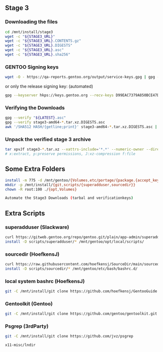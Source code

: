 ## Stage 3

### Downloading the files

```bash
cd /mnt/install/stage3
wget -c "${STAGE3_URL}"
wget -c "${STAGE3_URL}.CONTENTS.gz"
wget -c "${STAGE3_URL}.DIGESTS"
wget -c "${STAGE3_URL}.asc"
wget -c "${STAGE3_URL}.sha256"
```

### GENTOO Signing keys

```bash
wget -O - https://qa-reports.gentoo.org/output/service-keys.gpg | gpg --import
```

or only the release signing key: (automated)

```bash
gpg --keyserver hkps://keys.gentoo.org --recv-keys D99EAC7379A850BCE47DA5F29E6438C817072058
```

### Verifying the Downloads

```bash
gpg --verify "${LATEST}.asc"
gpg --verify stage3-amd64-*.tar.xz.DIGESTS.asc
awk '/SHA512 HASH/{getline;print}' stage3-amd64-*.tar.xz.DIGESTS.asc | sha512sum --check 
```

### Unpack the verified stage 3 archive

```bash
tar xpvJf stage3-*.tar.xz --xattrs-include='*.*' --numeric-owner --directory /mnt/gentoo
# x:extract, p:preserve permissions, J:xz-compression f:file

```

## Some Extra Folders

```BASH
install -m 775 -d /mnt/gentoo/{Volumes,etc/portage/{package.{accept_keywords,license,mask,unmask,use,env},repos.conf},opt/{bin,scripts,local/{bin,scripts,config/rc/bash}}}
mkdir -p /mnt/install/{git,scripts/{superadduser,sourcedir}}
chown -R root:100 ./{opt,Volumes}

Automate the Stage3 Downloads (tarbal and verificationkeys)

```

## Extra Scripts

### superadduser (Slackware)

```bash
curl https://gitweb.gentoo.org/repo/gentoo.git/plain/app-admin/superadduser/files/1.15/superadduser -o  /mnt/install/scripts/superadduser/superadduser.sh 
install -D scripts/superadduser/* /mnt/gentoo/opt/local/scripts/

```

### sourcedir (HoefkensJ)

```bash
curl https://raw.githubusercontent.com/hoefkensj/SourceDir/main/sourcedir-latest.sh -o /mnt/install/scripts/sourcedir/sourcedir-latest.sh
install -D scripts/sourcedir/* /mnt/gentoo/etc/bash/bashrc.d/

```

### local system bashrc (HoefkensJ)

```bash
git -C /mnt/install/git clone https://github.com/hoefkensj/GentooGuide.git
```

### Gentoolkit (Gentoo)

````bash
git -C /mnt/install/git clone https://github.com/gentoo/gentoolkit.git
````

### Psgrep (3rdParty)

```bash
git -C /mnt/install/git clone https://github.com/jvz/psgrep
```



	x11-misc/lndir